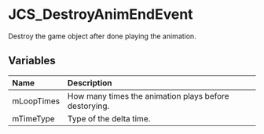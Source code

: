 # JCS_DestroyAnimEndEvent

Destroy the game object after done playing the animation.

## Variables

| Name           | Description                                           |
|:---------------|:------------------------------------------------------|
| mLoopTimes     | How many times the animation plays before destorying. |
| mTimeType      | Type of the delta time.                               |
